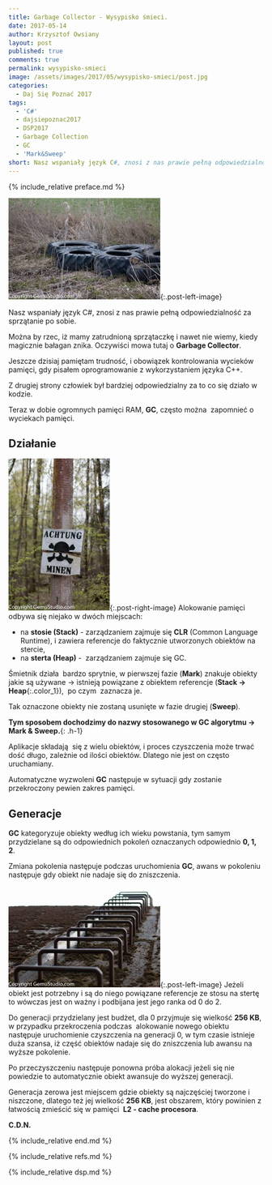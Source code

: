 ```yaml
---
title: Garbage Collector - Wysypisko śmieci.
date: 2017-05-14
author: Krzysztof Owsiany
layout: post
published: true
comments: true
permalink: wysypisko-smieci
image: /assets/images/2017/05/wysypisko-smieci/post.jpg
categories:
  - Daj Się Poznać 2017
tags:
  - 'C#'
  - dajsiepoznac2017
  - DSP2017
  - Garbage Collection
  - GC
  - 'Mark&Sweep'
short: Nasz wspaniały język C#, znosi z nas prawie pełną odpowiedzialność za sprzątanie po sobie. Można by rzec, iż mamy zatrudnioną sprzątaczkę i nawet nie wiemy, kiedy magicznie bałagan znika. Oczywiści mowa tutaj o Garbage Collector...
---
```

{% include_relative preface.md %}

[![Garbage Collector][post]][post-big]{:.post-left-image}
 
Nasz wspaniały język C#, znosi z nas prawie pełną odpowiedzialność za sprzątanie po sobie.

Można by rzec, iż mamy zatrudnioną sprzątaczkę i nawet nie wiemy, kiedy magicznie bałagan znika. Oczywiści mowa tutaj o **Garbage Collector**.

Jeszcze dzisiaj pamiętam trudność, i obowiązek kontrolowania wycieków pamięci, gdy pisałem oprogramowanie z wykorzystaniem języka C++.

Z drugiej strony człowiek był bardziej odpowiedzialny za to co się działo w kodzie.

Teraz w dobie ogromnych pamięci RAM, **GC**, często można  zapomnieć o wyciekach pamięci.

## Działanie
[![Garbage Collector][image1]][image1-big]{:.post-right-image}
Alokowanie pamięci odbywa się niejako w dwóch miejscach:
* na **stosie (Stack)** - zarządzaniem zajmuje się **CLR** (Common Language Runtime), i zawiera referencje do faktycznie utworzonych obiektów na stercie,
* na **sterta (Heap)** -  zarządzaniem zajmuje się GC.

Śmietnik działa  bardzo sprytnie, w pierwszej fazie (**Mark**) znakuje obiekty jakie są używane -> istnieją powiązane z obiektem referencje (**Stack -> Heap**{:.color_1}),  po czym  zaznacza je.

Tak oznaczone obiekty nie zostaną usunięte w fazie drugiej (**Sweep**).
    
**Tym sposobem dochodzimy do nazwy stosowanego w GC algorytmu -> Mark & Sweep.**{: .h-1}

Aplikacje składają  się z wielu obiektów, i proces czyszczenia może trwać dość długo, zależnie od ilości obiektów. Dlatego nie jest on często uruchamiany.

 Automatyczne wyzwoleni **GC** następuje w sytuacji gdy zostanie przekroczony pewien zakres pamięci.

## Generacje

**GC** kategoryzuje obiekty według ich wieku powstania, tym samym przydzielane są do odpowiednich pokoleń oznaczanych odpowiednio **0, 1, 2**.

Zmiana pokolenia następuje podczas uruchomienia **GC**, awans w pokoleniu następuje gdy obiekt nie nadaje się do zniszczenia.

[![Garbage Collector][image2]][image2-big]{:.post-left-image}
Jeżeli obiekt jest potrzebny i są do niego powiązane referencje ze stosu na stertę to wówczas jest on ważny i podbijana jest jego ranka od 0 do 2.

Do generacji przydzielany jest budżet, dla 0 przyjmuje się wielkość **256 KB**, w przypadku przekroczenia podczas  alokowanie nowego obiektu następuje uruchomienie czyszczenia na generacji 0, w tym czasie istnieje duża szansa, iż część obiektów nadaje się do zniszczenia lub awansu na wyższe pokolenie.

Po przeczyszczeniu następuje ponowna próba alokacji jeżeli się nie powiedzie to automatycznie obiekt awansuje do wyższej generacji.

Generacja zerowa jest miejscem gdzie obiekty są najczęściej tworzone i niszczone, dlatego też jej wielkość **256 KB**, jest obszarem, który powinien z łatwością zmieścić się w pamięci  **L2 - cache procesora**.

**C.D.N.**

{% include_relative end.md %}

{% include_relative refs.md %}

{% include_relative dsp.md %}

[post]:  /assets/images/2017/05/wysypisko-smieci/post.jpg
[post-big]:  /assets/images/2017/05/wysypisko-smieci/post.jpg
[image1]: /assets/images/2017/05/wysypisko-smieci/image1.jpg
[image1-big]: /assets/images/2017/05/wysypisko-smieci/image1-big.jpg
[image2]: /assets/images/2017/05/wysypisko-smieci/image2.jpg
[image2-big]: assets/images/2017/05/wysypisko-smieci/image2-big.jpg